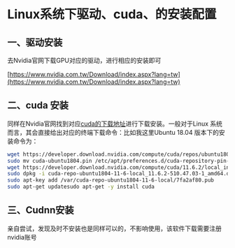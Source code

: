 # Linux系统下驱动、cuda、的安装配置



## 一、驱动安装

去Nvidia官网下载GPU对应的驱动，进行相应的安装即可

[https://www.nvidia.com.tw/Download/index.aspx?lang=tw](https://www.nvidia.com.tw/Download/index.aspx?lang=tw)



## 二、cuda 安装

同样在Nvidia官网找到对应[cuda的下载地址](https://developer.nvidia.com/cuda-downloads?target_os=Linux&target_arch=x86_64&Distribution=Ubuntu&target_version=18.04&target_type=deb_local)进行下载安装。一般对于Linux 系统而言，其会直接给出对应的终端下载命令：比如我这里Ubuntu 18.04 版本下的安装命令为：

```bash
wget https://developer.download.nvidia.com/compute/cuda/repos/ubuntu1804/x86_64/cuda-ubuntu1804.pin
sudo mv cuda-ubuntu1804.pin /etc/apt/preferences.d/cuda-repository-pin-600
wget https://developer.download.nvidia.com/compute/cuda/11.6.2/local_installers/cuda-repo-ubuntu1804-11-6-local_11.6.2-510.47.03-1_amd64.deb
sudo dpkg -i cuda-repo-ubuntu1804-11-6-local_11.6.2-510.47.03-1_amd64.deb
sudo apt-key add /var/cuda-repo-ubuntu1804-11-6-local/7fa2af80.pub
sudo apt-get updatesudo apt-get -y install cuda
```

 

## 三、Cudnn安装

亲自尝试，发现及时不安装也是同样可以的，不影响使用，该软件下载需要注册nvidia账号
